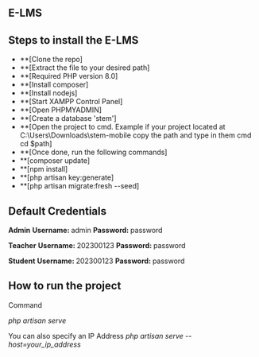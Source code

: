 ## E-LMS

## Steps to install the E-LMS

- **[Clone the repo]
- **[Extract the file to your desired path]
- **[Required PHP version 8.0]
- **[Install composer]
- **[Install nodejs]
- **[Start XAMPP Control Panel]
- **[Open PHPMYADMIN]
- **[Create a database 'stem']
- **[Open the project to cmd. Example if your project located at C:\Users\Downloads\stem-mobile copy the path and type in them cmd cd $path]
- **[Once done, run the following commands]
- **[composer update]
- **[npm install]
- **[php artisan key:generate]
- **[php artisan migrate:fresh --seed]

## Default Credentials

<b>Admin</b>
<b>Username: </b> admin
<b>Password: </b> password

<b>Teacher</b>
<b>Username: </b> 202300123
<b>Password: </b> password

<b>Student</b>
<b>Username: </b> 202300123
<b>Password: </b> password

## How to run the project

Command

<i>php artisan serve</i>

You can also specify an IP Address <i>php artisan serve --host=your_ip_address</i>